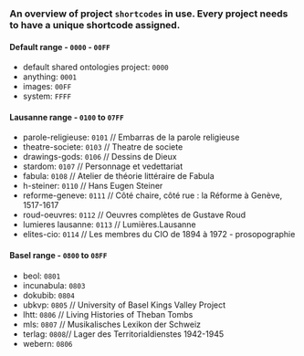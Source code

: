 ### An overview of project `shortcodes` in use. Every project needs to have a unique shortcode assigned.

#### Default range - `0000` - `00FF`

   - default shared ontologies project: `0000`
   - anything: `0001`
   - images: `00FF`
   - system: `FFFF`


#### Lausanne range - `0100` to `07FF`

   - parole-religieuse: `0101`   // Embarras de la parole religieuse
   - theatre-societe: `0103`     // Theatre de societe
   - drawings-gods: `0106`       // Dessins de Dieux
   - stardom: `0107`             // Personnage et vedettariat
   - fabula: `0108`              // Atelier de théorie littéraire de Fabula
   - h-steiner: `0110`           // Hans Eugen Steiner
   - reforme-geneve: `0111`      // Côté chaire, côté rue : la Réforme à Genève, 1517-1617
   - roud-oeuvres: `0112`        // Oeuvres complètes de Gustave Roud
   - lumieres lausanne: `0113`   // Lumières.Lausanne
   - elites-cio: `0114`          // Les membres du CIO de 1894 à 1972 - prosopographie


#### Basel range - `0800` to `08FF`
   - beol: `0801`
   - incunabula: `0803`
   - dokubib: `0804`
   - ubkvp: `0805` // University of Basel Kings Valley Project
   - lhtt: `0806` // Living Histories of Theban Tombs
   - mls: `0807` // Musikalisches Lexikon der Schweiz
   - terlag: `0808`// Lager des Territorialdienstes 1942-1945
   - webern: `0806`
